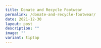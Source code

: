 ```yaml
---
title: Donate and Recycle Footwear
permalink: /donate-and-recycle-footwear/
date: 2021-12-30
layout: post
description: ""
image: ""
variant: tiptap
---
```

